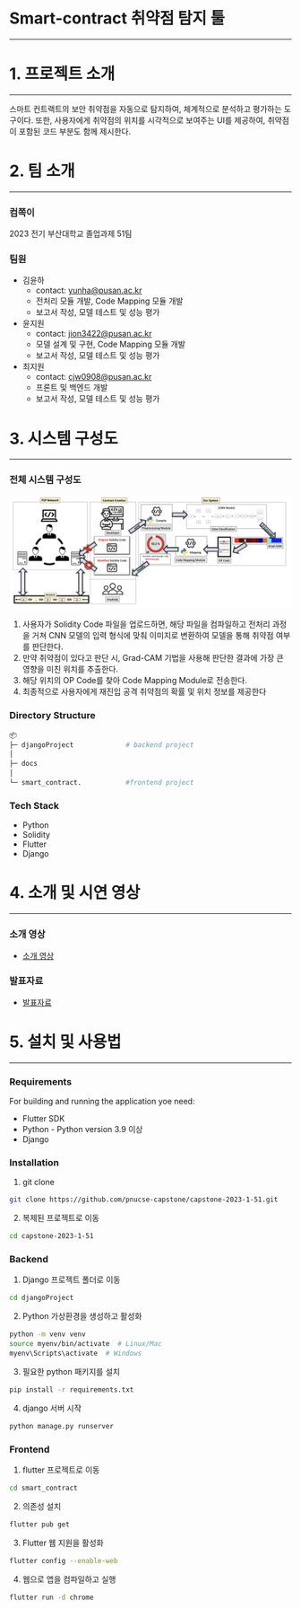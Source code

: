 # Smart-contract 취약점 탐지 툴

---

# 1. 프로젝트 소개

---

스마트 컨트랙트의 보안 취약점을 자동으로 탐지하여, 체계적으로 분석하고 평가하는 도구이다. 또한, 사용자에게 취약점의 위치를 시각적으로 보여주는 UI를 제공하여, 취약점이 포함된 코드 부분도 함께 제시한다.

# 2. 팀 소개

---

### 컴쪽이

2023 전기 부산대학교 졸업과제 51팀

### 팀원

- 김윤하
    - contact: yunha@pusan.ac.kr
    - 전처리 모듈 개발, Code Mapping 모듈 개발
    - 보고서 작성, 모델 테스트 및 성능 평가
- 윤지원
    - contact: jion3422@pusan.ac.kr
    - 모델 설계 및 구현, Code Mapping 모듈 개발
    - 보고서 작성, 모델 테스트 및 성능 평가
- 최지원
    - contact: cjw0908@pusan.ac.kr
    - 프론트 및 백엔드 개발
    - 보고서 작성, 모델 테스트 및 성능 평가

# 3. 시스템 구성도

---

### 전체 시스템 구성도

![시스템구성도](https://github.com/pnucse-capstone/capstone-2023-1-51/blob/main/docs/image/Untitled.png)
1. 사용자가 Solidity Code 파일을 업로드하면, 해당 파일을 컴파일하고 전처리 과정을   거쳐 CNN 모델의 입력 형식에 맞춰 이미지로 변환하여 모델을 통해 취약점 여부를 판단한다.
2. 만약 취약점이 있다고 판단 시, Grad-CAM 기법을 사용해 판단한 결과에 가장 큰 영향을 미친 위치를 추출한다.
3. 해당 위치의 OP Code를 찾아 Code Mapping Module로 전송한다.
4. 최종적으로 사용자에게 재진입 공격 취약점의 확률 및 위치 정보를 제공한다

### Directory Structure

```bash
📦
├─ djangoProject             # backend project
│   
├─ docs                      
│
└─ smart_contract.           #frontend project    
```

### **Tech Stack**

- Python
- Solidity
- Flutter
- Django

# 4. 소개 및 시연 영상

---

### 소개 영상

- [소개 영상](https://youtu.be/65W0IKs8ahA?si=7ujhE0zmFgtaGksn)

### 발표자료

- [발표자료](https://prezi.com/view/YmYvDqkG4TGhjsjwGq7R/)



# 5. 설치 및 사용법

---

### Requirements

For building and running the application yoe need:

- Flutter SDK
- Python - Python version 3.9 이상
- Django

### Installation

1. git clone

```bash
git clone https://github.com/pnucse-capstone/capstone-2023-1-51.git
```

2. 복제된 프로젝트로 이동

```bash
cd capstone-2023-1-51
```

### Backend

1. Django 프로젝트 폴더로 이동

```bash
cd djangoProject
```

2. Python 가상환경을 생성하고 활성화

```bash
python -m venv venv
source myenv/bin/activate  # Linux/Mac
myenv\Scripts\activate  # Windows
```

3. 필요한 python 패키지를 설치

```bash
pip install -r requirements.txt
```

4. django 서버 시작

```bash
python manage.py runserver
```

### Frontend

1. flutter 프로젝트로 이동

```bash
cd smart_contract
```

2. 의존성 설치

```bash
flutter pub get
```

3. Flutter 웹 지원을 활성화

```bash
flutter config --enable-web
```

4. 웹으로 앱을 컴파일하고 실행

```bash
flutter run -d chrome
```

